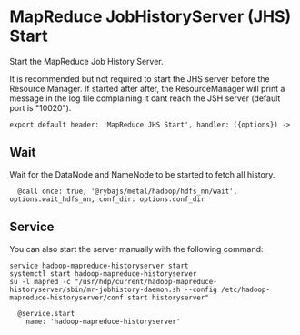 
# MapReduce JobHistoryServer (JHS) Start

Start the MapReduce Job History Server.

It is recommended but not required to start the JHS server before the Resource
Manager. If started after after, the ResourceManager will print a message in the
log file complaining it cant reach the JSH server (default port is "10020").

    export default header: 'MapReduce JHS Start', handler: ({options}) ->

## Wait

Wait for the DataNode and NameNode to be started to fetch all history.

      @call once: true, '@rybajs/metal/hadoop/hdfs_nn/wait', options.wait_hdfs_nn, conf_dir: options.conf_dir

## Service

You can also start the server manually with the following command:

```
service hadoop-mapreduce-historyserver start
systemctl start hadoop-mapreduce-historyserver
su -l mapred -c "/usr/hdp/current/hadoop-mapreduce-historyserver/sbin/mr-jobhistory-daemon.sh --config /etc/hadoop-mapreduce-historyserver/conf start historyserver"
```

      @service.start
        name: 'hadoop-mapreduce-historyserver'
